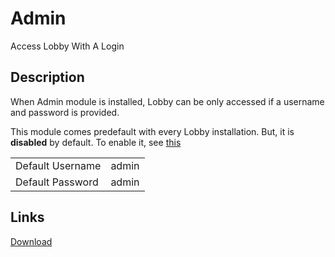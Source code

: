# Admin

Access Lobby With A Login

## Description

When Admin module is installed, Lobby can be only accessed if a username and password is provided.

This module comes predefault with every Lobby installation. But, it is **disabled** by default. To enable it, see [this](/mods#EnableModule)

|  |  |
| ---------------- | ---------------- |
| Default Username | admin |
| Default Password | admin |

## Links

[Download](https://googledrive.com/host/0B2VjYaTkCpiQdTlKWk1xMDdBTUE/admin.zip)
